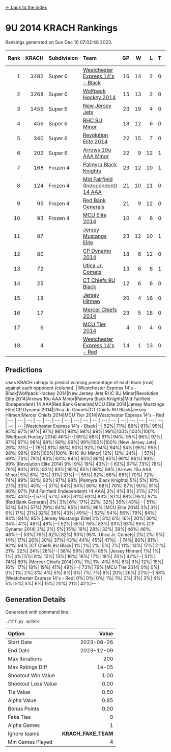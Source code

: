 [<- back to the index](readme.md)
# 9U 2014 KRACH Rankings
Rankings generated on Sun Dec 10 07:02:48 2023.

Rank|KRACH|Subdivision|Team|GP|W|L|T|OTW|OTL|SoS|Exp Wins|Win Diff
---:|---:|:---|:---|---:|---:|---:|---:|---:|---:|---:|---:|---:
1|3482|Super 6|[Westchester Express 14's - Black](https://gamesheetstats.com/seasons/3664/teams/140873/schedule)|16|14|2|0|2|0|688|14.8|-0.0
2|3268|Super 6|[Wolfpack Hockey 2014](https://gamesheetstats.com/seasons/3664/teams/140871/schedule)|15|13|2|0|0|1|726|13.8|-0.0
3|1455|Super 6|[New Jersey Jets](https://gamesheetstats.com/seasons/3664/teams/140881/schedule)|23|19|4|0|3|0|657|19.8|-0.0
4|456|Super 6|[RHC 9U Minor](https://gamesheetstats.com/seasons/3664/teams/140876/schedule)|18|12|6|0|1|0|725|12.9|0.0
5|340|Super 6|[Revolution Elite 2014](https://gamesheetstats.com/seasons/3664/teams/140880/schedule)|22|15|7|0|2|1|340|15.9|0.0
6|202|Super 6|[Arrows 10u AAA Minor](https://gamesheetstats.com/seasons/3664/teams/140872/schedule)|22|9|12|1|0|2|965|10.4|0.0
7|168|Frozen 4|[Palmyra Black Knights](https://gamesheetstats.com/seasons/3664/teams/140875/schedule)|23|12|10|1|0|1|489|13.4|0.0
8|124|Frozen 4|[Mid Fairfield (Independent) 14 AAA](https://gamesheetstats.com/seasons/3664/teams/140878/schedule)|21|10|11|0|1|0|560|10.9|0.0
9|95|Frozen 4|[Red Bank Generals](https://gamesheetstats.com/seasons/3664/teams/140883/schedule)|21|9|12|0|0|1|349|9.9|0.0
10|93|Frozen 4|[MCU Elite 2014](https://gamesheetstats.com/seasons/3664/teams/140874/schedule)|10|4|6|0|0|1|1299|4.9|0.0
11|87||[Jersey Mustangs Elite](https://gamesheetstats.com/seasons/3664/teams/140888/schedule)|23|12|10|1|1|2|203|13.4|0.0
12|80||[CP Dynamo 2014](https://gamesheetstats.com/seasons/3664/teams/140877/schedule)|18|6|12|0|0|1|515|6.9|0.0
13|72||[Utica Jr. Comets](https://gamesheetstats.com/seasons/3664/teams/140884/schedule)|13|6|6|1|0|0|258|7.4|0.0
14|25||[CT Chiefs 9U Black](https://gamesheetstats.com/seasons/3664/teams/140886/schedule)|12|6|6|0|1|0|95|6.9|0.0
15|18||[Jersey Hitmen](https://gamesheetstats.com/seasons/3664/teams/140879/schedule)|20|4|16|0|1|0|646|4.9|0.0
16|17||[Mercer Chiefs 2014](https://gamesheetstats.com/seasons/3664/teams/140885/schedule)|23|5|18|0|0|2|242|5.9|0.0
17|6||[MCU Tier 2014](https://gamesheetstats.com/seasons/3664/teams/140882/schedule)|4|0|4|0|0|0|594|0.9|0.0
18|4||[Westchester Express 14's - Red](https://gamesheetstats.com/seasons/3664/teams/140887/schedule)|14|1|13|0|0|0|172|1.9|0.0

## Predictions
Uses KRACH ratings to predict winning percentage of each team (row) against each opponent (column).
||Westchester Express 14's - Black|Wolfpack Hockey 2014|New Jersey Jets|RHC 9U Minor|Revolution Elite 2014|Arrows 10u AAA Minor|Palmyra Black Knights|Mid Fairfield (Independent) 14 AAA|Red Bank Generals|MCU Elite 2014|Jersey Mustangs Elite|CP Dynamo 2014|Utica Jr. Comets|CT Chiefs 9U Black|Jersey Hitmen|Mercer Chiefs 2014|MCU Tier 2014|Westchester Express 14's - Red
| --: | --: | --: | --: | --: | --: | --: | --: | --: | --: | --: | --: | --: | --: | --: | --: | --: | --: | --: 
|Westchester Express 14's - Black|--| 52%| 71%| 88%| 91%| 95%| 95%| 97%| 97%| 97%| 98%| 98%| 98%| 99%| 99%|100%|100%|100%
|Wolfpack Hockey 2014| 48%|--| 69%| 88%| 91%| 94%| 95%| 96%| 97%| 97%| 97%| 98%| 98%| 99%| 99%| 99%|100%|100%
|New Jersey Jets| 29%| 31%|--| 76%| 81%| 88%| 90%| 92%| 94%| 94%| 94%| 95%| 95%| 98%| 99%| 99%|100%|100%
|RHC 9U Minor| 12%| 12%| 24%|--| 57%| 69%| 73%| 79%| 83%| 83%| 84%| 85%| 86%| 95%| 96%| 96%| 99%| 99%
|Revolution Elite 2014|  9%|  9%| 19%| 43%|--| 63%| 67%| 73%| 78%| 79%| 80%| 81%| 83%| 93%| 95%| 95%| 98%| 99%
|Arrows 10u AAA Minor|  5%|  6%| 12%| 31%| 37%|--| 55%| 62%| 68%| 68%| 70%| 72%| 74%| 89%| 92%| 92%| 97%| 98%
|Palmyra Black Knights|  5%|  5%| 10%| 27%| 33%| 45%|--| 57%| 64%| 64%| 66%| 68%| 70%| 87%| 90%| 91%| 96%| 97%
|Mid Fairfield (Independent) 14 AAA|  3%|  4%|  8%| 21%| 27%| 38%| 43%|--| 57%| 57%| 59%| 61%| 63%| 83%| 87%| 88%| 95%| 97%
|Red Bank Generals|  3%|  3%|  6%| 17%| 22%| 32%| 36%| 43%|--| 51%| 52%| 54%| 57%| 79%| 84%| 85%| 94%| 96%
|MCU Elite 2014|  3%|  3%|  6%| 17%| 21%| 32%| 36%| 43%| 49%|--| 52%| 54%| 56%| 79%| 84%| 84%| 94%| 95%
|Jersey Mustangs Elite|  2%|  3%|  6%| 16%| 20%| 30%| 34%| 41%| 48%| 48%|--| 52%| 55%| 78%| 83%| 83%| 93%| 95%
|CP Dynamo 2014|  2%|  2%|  5%| 15%| 19%| 28%| 32%| 39%| 46%| 46%| 48%|--| 53%| 76%| 82%| 82%| 93%| 95%
|Utica Jr. Comets|  2%|  2%|  5%| 14%| 17%| 26%| 30%| 37%| 43%| 44%| 45%| 47%|--| 74%| 80%| 81%| 92%| 94%
|CT Chiefs 9U Black|  1%|  1%|  2%|  5%|  7%| 11%| 13%| 17%| 21%| 21%| 22%| 24%| 26%|--| 58%| 59%| 80%| 85%
|Jersey Hitmen|  1%|  1%|  1%|  4%|  5%|  8%| 10%| 13%| 16%| 16%| 17%| 18%| 20%| 42%|--| 51%| 74%| 80%
|Mercer Chiefs 2014|  0%|  1%|  1%|  4%|  5%|  8%|  9%| 12%| 15%| 16%| 17%| 18%| 19%| 41%| 49%|--| 73%| 79%
|MCU Tier 2014|  0%|  0%|  0%|  1%|  2%|  3%|  4%|  5%|  6%|  6%|  7%|  7%|  8%| 20%| 26%| 27%|--| 58%
|Westchester Express 14's - Red|  0%|  0%|  0%|  1%|  1%|  2%|  3%|  3%|  4%|  5%|  5%|  5%|  6%| 15%| 20%| 21%| 42%|--

## Generation Details

Generated with command line:
```
./thf.py update
```

| Option | Value |
| :----- | ----: |
| Start Date | 2023-08-26 |
| End Date | 2023-12-09 |
| Max Iterations | 200 |
| Max Ratings Diff | 1e-05 |
| Shootout Win Value | 1.00 |
| Shootout Loss Value | 0.00 |
| Tie Value | 0.50 |
| Alpha Value | 0.85 |
| Bonus Points | 0.00 |
| Fake Ties | 0 |
| Alpha Games | 1 |
| Ignore teams | __KRACH_FAKE_TEAM__ |
| Min Games Played | 4 |


